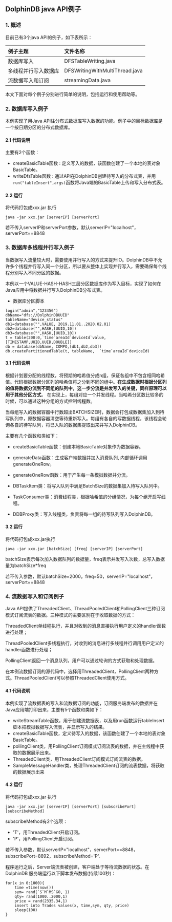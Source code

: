 ## DolphinDB java API例子

### 1. 概述
目前已有3个java API的例子，如下表所示：

| 例子主题        | 文件名称          |
|:-------------- |:-------------|
|数据库写入|DFSTableWriting.java|
|多线程并行写入数据库|DFSWritingWithMultiThread.java|
|流数据写入和订阅|streamingData.java|

本文下面对每个例子分别进行简单的说明，包括运行和使用帮助等。
### 2. 数据库写入例子

本例实现了用Java API往分布式数据库写入数据的功能。例子中的目标数据库是一个按日期分区的分布式数据库。

#### 2.1 代码说明
主要有2个函数：
* createBasicTable函数 : 定义写入的数据，该函数创建了一个本地的表对象BasicTable。
* writeDfsTable函数 : 通过API在DolphinDB创建待写入的分布式表，并用`run("tableInsert",args)`函数将Java端的BasicTable上传和写入分布式表。
#### 2.2 运行
将代码打包成xxx.jar 执行 
```
java -jar xxx.jar [serverIP] [serverPort]
```
若不传入serverIP和serverPort参数，默认serverIP="localhost"，serverPort==8848
### 3. 数据库多线程并行写入例子
当数据写入流量较大时，需要使用并行写入的方式来提升IO。DolphinDB中不允许多个线程并行写入同一个分区，所以要从整体上实现并行写入，需要确保每个线程分别写入不同分区的数据。

本例以一个VALUE-HASH-HASH三层分区数据库作为写入目标，实现了如何在Java应用中将数据并行写入DolphinDB分布式表。

* 数据库分区脚本
```
login("admin","123456")
dbName="dfs://DolphinDBUUID"
tableName="device_status"
db1=database("",VALUE, 2019.11.01..2020.02.01)
db2=database("",HASH,[UUID,10])
db3=database("",HASH,[UUID,10])
t = table(200:0,`time`areaId`deviceId`value,[TIMESTAMP,UUID,UUID,DOUBLE])
db = database(dbName, COMPO,[db1,db2,db3])
db.createPartitionedTable(t, tableName,  `time`areaId`deviceId)
```

#### 3.1 代码说明

根据计划要分配的线程数，将预期的哈希值分成n组，保证各组中不包含相同哈希值。代码根据数据分区列的哈希值将之分到不同的组中。**在生成数据时根据分区列的值将数据分流到不同组的队列中，这一步分流是并发写入的关键，同样原理可以用于其他分区方式**。
在实现上，每组对应一个并发线程。当哈希分区数比较多的时候，可以通过这种分组的方式控制线程数。

当每组写入的数据容器中行数超出BATCHSIZE时，数据会打包成数据集加入到待写队列中，原数据容器清空等待重新写入。每组有各自的写数据线程，该线程会轮询各自的待写队列，将已入队的数据集提取出来并写入DolphinDB。

主要有几个函数和类如下：

* createBasicTable函数：创建本地BasicTable对象作为数据容器。

* generateData函数：生成客户端数据并加入消费队列, 内部循环调用generateOneRow。

* generateOneRow函数：用于产生每一条模拟数据并分流。

* DBTaskItem类：将写入队列中满足BatchSize的数据集加入待写入队列中。

* TaskConsumer类：消费线程类，根据哈希值的分组情况，为每个组开启写线程。

* DDBProxy类：写入线程类，负责将每一组的待写队列写入DolphinDB。

#### 3.2 运行
将代码打包成xxx.jar执行

```
java -jar xxx.jar [batchSize] [freq] [serverIP] [serverPort]
```
batchSize表示每次加入数据队列的数据量，freq表示并发写入次数，总写入数据量为batchSize*freq

若不传入参数，默认batchSize=2000，freq=50，serverIP="localhost"，serverPort==8848

### 4. 流数据写入和订阅例子
Java API提供了ThreadedClient、ThreadPooledClient和PollingClient三种订阅模式订阅流表的数据。三种模式的主要区别在于收取数据的方式：

ThreadedClient单线程执行，并且对收到的消息直接执行用户定义的handler函数进行处理；

ThreadPooledClient多线程执行，对收到的消息进行多线程并行调用用户定义的handler函数进行处理；

PollingClient返回一个消息队列，用户可以通过轮询的方式获取和处理数据。

在本例流数据订阅的源代码中，选择用ThreadedClient，PollingClient两种方式。ThreadPooledClient可以参照ThreadedClient使用方式。

#### 4.1 代码说明
本例实现了流数据表的写入和流数据订阅的功能，订阅服务端发布的数据并在Java应用端打印出来，主要有5个函数和类如下：
* writeStreamTable函数，用于创建流数据表，以及用run函数运行tableInsert脚本把模拟数据写入流表，并显示写入的结果。
* createBasicTable函数，定义待写入的数据，该函数创建了一个本地的表对象BasicTable。
* pollingClient类，用PollingClient订阅模式订阅流表的数据，并在主线程中获取的数据展示出来。
* ThreadedClient类，用ThreadedClient订阅模式订阅流表的数据。
* SampleMessageHandler类，处理ThreadedClient订阅的流表数据，将获取的数据展示出来

#### 4.2 运行
将代码打包成xxx.jar 执行 
```
java -jar xxx.jar [serverIP] [serverPort] [subscribePort] [subscribeMethod]
```
subscribeMethod有2个选项：
* 'T'，用ThreadedClient开启订阅。
* 'P'，用PollingClient开启订阅。

若不传入参数，默认serverIP="localhost"，serverPort==8848，subscribePort=8892，subscribeMethod='P'.

程序运行之后，Server端流表被创建，客户端处于等待流数据的状态。在DolphinDB 服务端运行以下脚本发布数据(持续100秒)：
```
for(x in 0:1000){
    time =time(now())
    sym= rand(`S`M`MS`GO, 1)
    qty= rand(1000..2000,1)
    price = rand(2335.34,1)
    insert into Trades values(x, time,sym, qty, price)
    sleep(100)
}
```